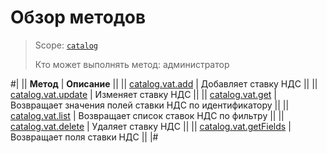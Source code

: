 # Обзор методов

> Scope: [`catalog`](../../scopes/permissions.md)
>
> Кто может выполнять метод: администратор

#|
|| **Метод** | **Описание** ||
|| [catalog.vat.add](./catalog-vat-add.md) | Добавляет ставку НДС ||
|| [catalog.vat.update](./catalog-vat-update.md) | Изменяет ставку НДС ||
|| [catalog.vat.get](./catalog-vat-get.md) | Возвращает значения полей ставки НДС по идентификатору ||
|| [catalog.vat.list](./catalog-vat-list.md) | Возвращает список ставок НДС по фильтру ||
|| [catalog.vat.delete](./catalog-vat-delete.md) | Удаляет ставку НДС ||
|| [catalog.vat.getFields](./catalog-vat-get-fields.md) | Возвращает поля ставки НДС ||
|#